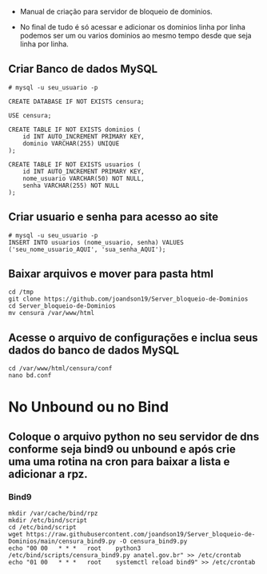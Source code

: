 * Manual de criação para servidor de bloqueio de dominios. 

* No final de tudo é só acessar e adicionar os dominios linha por linha podemos ser um ou varios dominios ao mesmo tempo desde que seja linha por linha.


## Criar Banco de dados MySQL
```
# mysql -u seu_usuario -p

CREATE DATABASE IF NOT EXISTS censura;

USE censura;

CREATE TABLE IF NOT EXISTS dominios (
    id INT AUTO_INCREMENT PRIMARY KEY,
    dominio VARCHAR(255) UNIQUE
);

CREATE TABLE IF NOT EXISTS usuarios (
    id INT AUTO_INCREMENT PRIMARY KEY,
    nome_usuario VARCHAR(50) NOT NULL,
    senha VARCHAR(255) NOT NULL
);

```
## Criar usuario e senha para acesso ao site
```
# mysql -u seu_usuario -p
INSERT INTO usuarios (nome_usuario, senha) VALUES ('seu_nome_usuario_AQUI', 'sua_senha_AQUI');
```

## Baixar arquivos e mover para pasta html
```
cd /tmp
git clone https://github.com/joandson19/Server_bloqueio-de-Dominios
cd Server_bloqueio-de-Dominios
mv censura /var/www/html
```

## Acesse o arquivo de configurações e inclua seus dados do banco de dados MySQL
```
cd /var/www/html/censura/conf
nano bd.conf
```

# No Unbound ou no Bind
## Coloque o arquivo python no seu servidor de dns conforme seja bind9 ou unbound e após crie uma uma rotina na cron para baixar a lista e adicionar a rpz.

### Bind9
```
mkdir /var/cache/bind/rpz
mkdir /etc/bind/script
cd /etc/bind/script
wget https://raw.githubusercontent.com/joandson19/Server_bloqueio-de-Dominios/main/censura_bind9.py -O censura_bind9.py
echo "00 00   * * *   root    python3 /etc/bind/scripts/censura_bind9.py anatel.gov.br" >> /etc/crontab
echo "01 00   * * *   root    systemctl reload bind9" >> /etc/crontab
